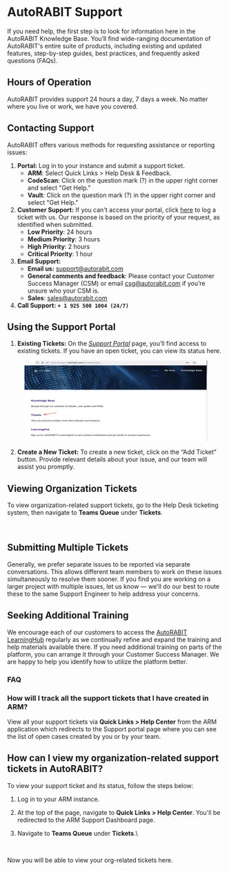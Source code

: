 # AutoRABIT Support

If you need help, the first step is to look for information here in the AutoRABIT Knowledge Base. You’ll find wide-ranging documentation of AutoRABIT's entire suite of products, including existing and updated features, step-by-step guides, best practices, and frequently asked questions (FAQs).

## Hours of Operation <a href="#hours-of-operation-and-communication-channels" id="hours-of-operation-and-communication-channels"></a>

AutoRABIT provides support 24 hours a day, 7 days a week. No matter where you live or work, we have you covered.

## Contacting Support <a href="#contacting-the-arm-support-team" id="contacting-the-arm-support-team"></a>

AutoRABIT offers various methods for requesting assistance or reporting issues:

1. **Portal:** Log in to your instance and submit a support ticket.
   * **ARM**: Select Quick Links > Help Desk & Feedback.
   * **CodeScan**: Click on the question mark (?) in the upper right corner and select "Get Help."
   * **Vault**: Click on the question mark (?) in the upper right corner and select "Get Help."
2. **Customer Support:** If you can't access your portal, click [here](https://support.autorabit.com/portal/en/newticket) to log a ticket with us. Our response is based on the priority of your request, as identified when submitted.&#x20;
   * **Low Priority**: 24 hours
   * **Medium Priority**: 3 hours
   * **High Priority**: 2 hours
   * **Critical Priority**: 1 hour
3. **Email Support:**
   * **Email us:** [support@autorabit.com](mailto:support@autorabit.com)
   * **General comments and feedback**: Please contact your Customer Success Manager (CSM) or email [csg@autorabit.com](mailto:csg@autorabit.com) if you’re unsure who your CSM is.
   * **Sales**: [sales@autorabit.com](mailto:sales@autorabit.com)
4. **Call Support:** **`+ 1 925 500 1004 (24/7)`**

## Using the Support Portal

1. **Existing Tickets:** On the [_Support Portal_](https://support.autorabit.com/portal/en/home) page, you’ll find access to existing tickets. If you have an open ticket, you can view its status here.

<figure><img src="../.gitbook/assets/image (34) (1) (1) (1) (1) (1) (1) (1) (1) (1) (1) (1) (1) (1) (1) (1) (1) (1).png" alt=""><figcaption></figcaption></figure>

2. **Create a New Ticket:** To create a new ticket, click on the “Add Ticket” button. Provide relevant details about your issue, and our team will assist you promptly.&#x20;

## **Viewing Organization Tickets** <a href="#how-can-i-view-my-organizationrelated-support-tickets-in-autorabit" id="how-can-i-view-my-organizationrelated-support-tickets-in-autorabit"></a>

To view organization-related support tickets, go to the Help Desk ticketing system, then navigate to **Teams Queue** under **Tickets**.

<figure><img src="https://cdn.document360.io/8711f4e7-c040-4616-aac9-d947f87e4619/Images/Documentation/image-VT7TJLCO.png" alt=""><figcaption></figcaption></figure>

## **Submitting Multiple Tickets**

Generally, we prefer separate issues to be reported via separate conversations. This allows different team members to work on these issues simultaneously to resolve them sooner. If you find you are working on a larger project with multiple issues, let us know — we'll do our best to route these to the same Support Engineer to help address your concerns.

## **Seeking Additional Training**

We encourage each of our customers to access the [AutoRABIT LearningHub](https://learninghub.autorabit.com/s/) regularly as we continually refine and expand the training and help materials available there. If you need additional training on parts of the platform, you can arrange it through your Customer Success Manager. We are happy to help you identify how to utilize the platform better.

### FAQ

### How will I track all the support tickets that I have created in ARM? <a href="#how-will-i-track-all-the-support-tickets-that-i-have-created-in-arm" id="how-will-i-track-all-the-support-tickets-that-i-have-created-in-arm"></a>

View all your support tickets via **Quick Links > Help Center** from the ARM application which redirects to the Support portal page where you can see the list of open cases created by you or by your team.

## How can I view my organization-related support tickets in AutoRABIT? <a href="#how-can-i-view-my-organizationrelated-support-tickets-in-autorabit" id="how-can-i-view-my-organizationrelated-support-tickets-in-autorabit"></a>

To view your support ticket and its status, follow the steps below:

1. Log in to your ARM instance.
2. At the top of the page, navigate to **Quick Links > Help Center**. You'll be redirected to the ARM Support Dashboard page.
3.  Navigate to **Teams Queue** under **Tickets**.\


    <figure><img src="https://cdn.document360.io/8711f4e7-c040-4616-aac9-d947f87e4619/Images/Documentation/image-VT7TJLCO.png" alt=""><figcaption></figcaption></figure>

Now you will be able to view your org-related tickets here.

